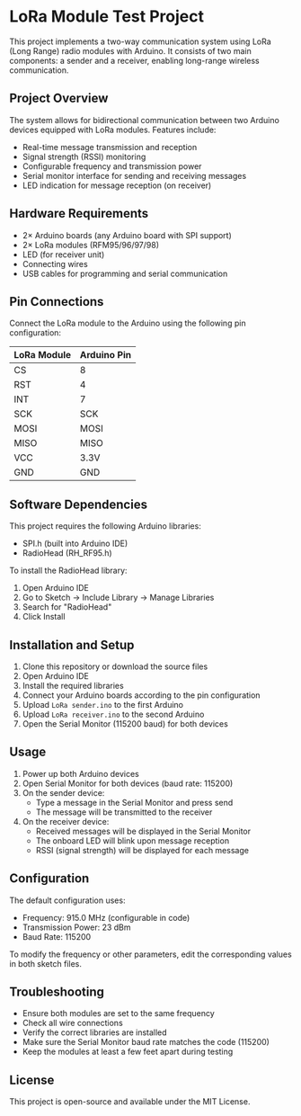 # LoRa Module Test Project

This project implements a two-way communication system using LoRa (Long Range) radio modules with Arduino. It consists of two main components: a sender and a receiver, enabling long-range wireless communication.

## Project Overview

The system allows for bidirectional communication between two Arduino devices equipped with LoRa modules. Features include:

- Real-time message transmission and reception
- Signal strength (RSSI) monitoring
- Configurable frequency and transmission power
- Serial monitor interface for sending and receiving messages
- LED indication for message reception (on receiver)

## Hardware Requirements

- 2× Arduino boards (any Arduino board with SPI support)
- 2× LoRa modules (RFM95/96/97/98)
- LED (for receiver unit)
- Connecting wires
- USB cables for programming and serial communication

## Pin Connections

Connect the LoRa module to the Arduino using the following pin configuration:

| LoRa Module | Arduino Pin |
|-------------|-------------|
| CS          | 8          |
| RST         | 4          |
| INT         | 7          |
| SCK         | SCK        |
| MOSI        | MOSI       |
| MISO        | MISO       |
| VCC         | 3.3V       |
| GND         | GND        |

## Software Dependencies

This project requires the following Arduino libraries:
- SPI.h (built into Arduino IDE)
- RadioHead (RH_RF95.h)

To install the RadioHead library:
1. Open Arduino IDE
2. Go to Sketch → Include Library → Manage Libraries
3. Search for "RadioHead"
4. Click Install

## Installation and Setup

1. Clone this repository or download the source files
2. Open Arduino IDE
3. Install the required libraries
4. Connect your Arduino boards according to the pin configuration
5. Upload `LoRa sender.ino` to the first Arduino
6. Upload `LoRa receiver.ino` to the second Arduino
7. Open the Serial Monitor (115200 baud) for both devices

## Usage

1. Power up both Arduino devices
2. Open Serial Monitor for both devices (baud rate: 115200)
3. On the sender device:
   - Type a message in the Serial Monitor and press send
   - The message will be transmitted to the receiver
4. On the receiver device:
   - Received messages will be displayed in the Serial Monitor
   - The onboard LED will blink upon message reception
   - RSSI (signal strength) will be displayed for each message

## Configuration

The default configuration uses:
- Frequency: 915.0 MHz (configurable in code)
- Transmission Power: 23 dBm
- Baud Rate: 115200

To modify the frequency or other parameters, edit the corresponding values in both sketch files.

## Troubleshooting

- Ensure both modules are set to the same frequency
- Check all wire connections
- Verify the correct libraries are installed
- Make sure the Serial Monitor baud rate matches the code (115200)
- Keep the modules at least a few feet apart during testing

## License

This project is open-source and available under the MIT License. 